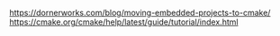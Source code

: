 https://dornerworks.com/blog/moving-embedded-projects-to-cmake/
https://cmake.org/cmake/help/latest/guide/tutorial/index.html
